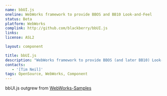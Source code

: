 ```yaml
---
name: bbUI.js
oneline: WebWorks framework to provide BBOS and BB10 Look-and-Feel
status: Beta
platform: WebWorks
complink: http://github.com/blackberry/bbUI.js
links:
license: ASL2

layout: component

title: bbUI.js
description: "WebWorks framework to provide BBOS (and later BB10) Look-and-Feel"
contacts:
   - '[Tim Neil]'
tags: OpenSource, WebWorks, Component
---
```


bbUI.js outgrew from [WebWorks-Samples](WebWorks-Samples.html)

